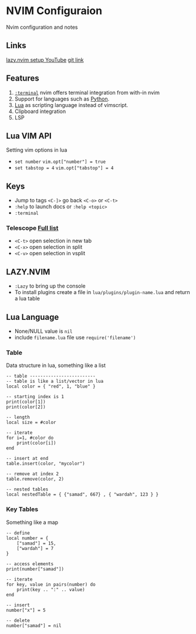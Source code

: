 # NVIM Configuraion
Nvim configuration and notes

## Links
[lazy.nvim setup YouTube](https://www.youtube.com/watch?v=6mxWayq-s9I&t)
[git link](https://github.com/josean-dev/dev-environment-files)

## Features
1. [`:terminal`](https://neovim.io/doc/user/nvim_terminal_emulator.html#terminal) nvim offers terminal integration from with-in nvim
2. Support for languages such as [Python](https://neovim.io/doc/user/provider.html#provider-python).
3. [Lua](https://neovim.io/doc/user/lua.html#lua) as scripting language instead of vimscript.
4. Clipboard integration 
5. LSP

## Lua VIM API
Setting vim options in lua
* `set number` `vim.opt["number"] = true`
* `set tabstop = 4` `vim.opt["tabstop"] = 4`

## Keys
* Jump to tags `<C-]>` go back `<C-o>` or `<C-t>`
* `:help` to launch docs or `:help <topic>`
* `:terminal`
### Telescope [Full list](https://github.com/nvim-telescope/telescope.nvim?tab=readme-ov-file#default-mappings)
* `<C-t>` open selection in new tab
* `<C-x>` open selection in split
* `<C-v>` open selection in vsplit

## LAZY.NVIM
* `:Lazy` to bring up the console
* To install plugins create a file in `lua/plugins/plugin-name.lua` and return a lua table

## Lua Language 
* None/NULL value is `nil`
* include `filename.lua` file use `require('filename')`

### Table
Data structure in lua, something like a list
```
-- table -------------------------
-- table is like a list/vector in lua
local color = { "red", 1, "blue" } 

-- starting index is 1
print(color[1])
print(color[2])

-- length
local size = #color

-- iterate
for i=1, #color do
    print(color[i])
end

-- insert at end
table.insert(color, "mycolor")

-- remove at index 2
table.remove(color, 2)

-- nested tables
local nestedTable = { {"samad", 667} , { "wardah", 123 } }
```

### Key Tables
Something like a map
```
-- define
local number = {
    ["samad"] = 15,
    ["wardah"] = 7
}

-- access elements
print(number["samad"])

-- iterate
for key, value in pairs(number) do
    print(key .. ":" .. value)
end

-- insert
number["x"] = 5

-- delete
number["samad"] = nil
```
